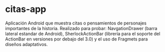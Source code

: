 citas-app
=========

Aplicación Android que muestra citas o pensamientos de personajes importantes de la historia. Realizado para probar: NavgationDrawer (barra lateral estandar de Android), SherlockActionBar (librería para el soporte del ActionBar en versiones por debajo del 3.0) y el uso de Fragmets para diseños adaptativos.
